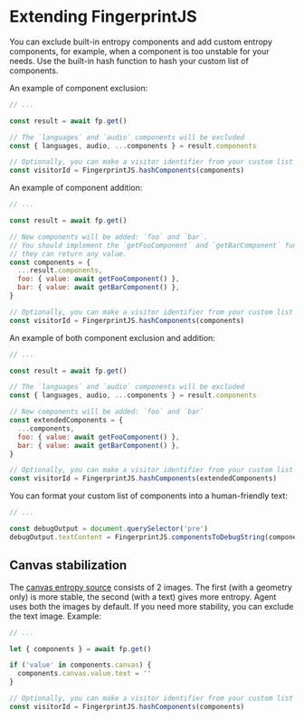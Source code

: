 # Extending FingerprintJS

You can exclude built-in entropy components and add custom entropy components,
for example, when a component is too unstable for your needs.
Use the built-in hash function to hash your custom list of components.

An example of component exclusion:

```js
// ...

const result = await fp.get()

// The `languages` and `audio` components will be excluded
const { languages, audio, ...components } = result.components

// Optionally, you can make a visitor identifier from your custom list of components
const visitorId = FingerprintJS.hashComponents(components)
```

An example of component addition:

```js
// ...

const result = await fp.get()

// New components will be added: `foo` and `bar`.
// You should implement the `getFooComponent` and `getBarComponent` functions by yourself,
// they can return any value.
const components = {
  ...result.components,
  foo: { value: await getFooComponent() },
  bar: { value: await getBarComponent() },
}

// Optionally, you can make a visitor identifier from your custom list of components
const visitorId = FingerprintJS.hashComponents(components)
```

An example of both component exclusion and addition:

```js
// ...

const result = await fp.get()

// The `languages` and `audio` components will be excluded
const { languages, audio, ...components } = result.components

// New components will be added: `foo` and `bar`
const extendedComponents = {
  ...components,
  foo: { value: await getFooComponent() },
  bar: { value: await getBarComponent() },
}

// Optionally, you can make a visitor identifier from your custom list of components
const visitorId = FingerprintJS.hashComponents(extendedComponents)
```

You can format your custom list of components into a human-friendly text:

```js
// ...

const debugOutput = document.querySelector('pre')
debugOutput.textContent = FingerprintJS.componentsToDebugString(components)
```

## Canvas stabilization

The [canvas entropy source](https://github.com/fingerprintjs/fingerprintjs/blob/master/src/sources/canvas.ts) consists of 2 images.
The first (with a geometry only) is more stable, the second (with a text) gives more entropy.
Agent uses both the images by default.
If you need more stability, you can exclude the text image.
Example:

```js
// ...

let { components } = await fp.get()

if ('value' in components.canvas) {
  components.canvas.value.text = ''
}

// Optionally, you can make a visitor identifier from your custom list of components
const visitorId = FingerprintJS.hashComponents(components)
```
